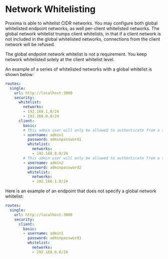 # Network Whitelisting

Proxima is able to whitelist CIDR networks. You may configure both global whitelisted endpoint networks, as well per-client whitelisted networks. The global network whitelist trumps client whitelists, in that if a client network is not included in the global whitelisted networks, connections from the client network will be refused.

The global endpoint network whitelist is not a requirement. You keep network whitelisted solely at the client whitelist level.

An example of a series of whitelisted networks with a global whitelist is shown below:

```yaml
routes:
  single:
    url: http://localhost:3000
    security:
      whitelist:
        networks:
        - 192.168.1.0/24
        - 192.168.0.0/24
      client:
        basic:
        # This admin user will only be allowed to authenticate from a single network
        - username: admin1
          password: adminpassword1
          whitelist:
            networks:
            - 192.168.0.0/24
        # This admin user will only be allowed to authenticate from a single network
        - username: admin2
          password: adminpassword2
          whitelist:
            networks:
            - 192.168.1.0/24
```

Here is an example of an endpoint that does not specify a global network whitelist:

```yaml
routes:
  single:
    url: http://localhost:3000
    security:
      client:
        basic:
        - username: admin1
          password: adminpassword1
          whitelist:
            networks:
            - 192.168.0.0/24
```
